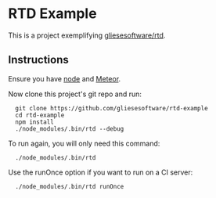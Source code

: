 # RTD Example
This is a project exemplifying [gliesesoftware/rtd](https://github.com/gliesesoftware/rtd).

## Instructions
Ensure you have [node](http://nodejs.org/download/) and [Meteor](http://meteor.com).

Now clone this project's git repo and run:
```console
  git clone https://github.com/gliesesoftware/rtd-example
  cd rtd-example
  npm install
  ./node_modules/.bin/rtd --debug
```

To run again, you will only need this command:
```console
  ./node_modules/.bin/rtd
```

Use the runOnce option if you want to run on a CI server:
```console
  ./node_modules/.bin/rtd runOnce
```